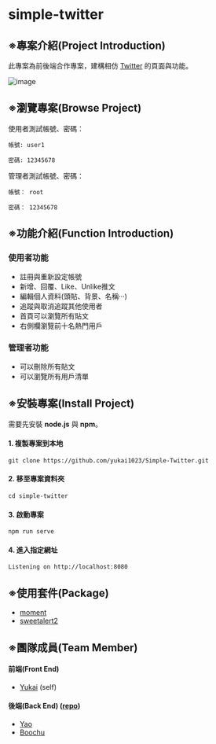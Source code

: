 # simple-twitter
## ※專案介紹(Project Introduction)
此專案為前後端合作專案，建構相仿 [Twitter](https://twitter.com) 的頁面與功能。

![image](https://github.com/yukai1023/Simple-Twitter/blob/main/use.gif)

## ※瀏覽專案(Browse Project)
使用者測試帳號、密碼：
```
帳號: user1

密碼: 12345678
```
管理者測試帳號、密碼：
```
帳號： root

密碼： 12345678
```
## ※功能介紹(Function Introduction)
### 使用者功能
- 註冊與重新設定帳號
- 新增、回覆、Like、Unlike推文
- 編輯個人資料(頭貼、背景、名稱···)
- 追蹤與取消追蹤其他使用者
- 首頁可以瀏覽所有貼文
- 右側欄瀏覽前十名熱門用戶

### 管理者功能
- 可以刪除所有貼文
- 可以瀏覽所有用戶清單

## ※安裝專案(Install Project)
需要先安裝 **node.js** 與 **npm**。
#### 1. 複製專案到本地
```
git clone https://github.com/yukai1023/Simple-Twitter.git
```
#### 2. 移至專案資料夾
```
cd simple-twitter
```
#### 3. 啟動專案
```
npm run serve
```
#### 4. 進入指定網址
```
Listening on http://localhost:8080
```
## ※使用套件(Package)
- [moment](https://www.npmjs.com/package/moment)
- [sweetalert2](https://sweetalert2.github.io/)
## ※團隊成員(Team Member)
#### 前端(Front End)
- [Yukai](https://github.com/yukai1023) (self)
#### 後端(Back End) ([repo](https://github.com/xnubber/twitter-api-2020))
- [Yao](https://github.com/xnubber)
- [Boochu](https://github.com/Prysline)

